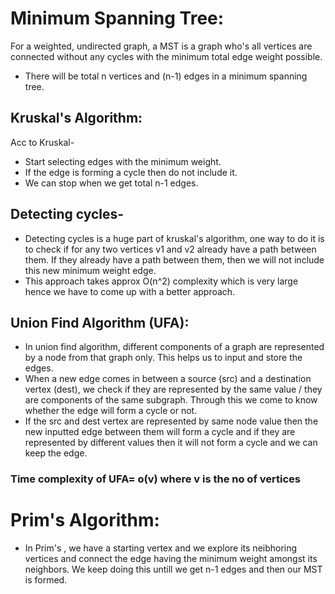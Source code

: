 # Minimum Spanning Tree:
For a weighted, undirected graph, a MST is a graph who's all vertices are connected without any cycles with the minimum total edge weight possible.
* There will be total n vertices and (n-1) edges in a minimum spanning tree.

## Kruskal's Algorithm:
Acc to Kruskal-
* Start selecting edges with the minimum weight.
* If the edge is forming a cycle then do not include it.
* We can stop when we get total n-1 edges.

## Detecting cycles-
* Detecting cycles is a huge part of kruskal's algorithm, one way to do it is to check if for any two vertices v1 and v2 already have a path between them. If they already have a path between them, then we will not include this new minimum weight edge.
* This approach takes approx O(n^2) complexity which is very large hence we have to come up with a better approach.

## Union Find Algorithm (UFA):
* In union find algorithm, different components of a graph are represented by a node from that graph only. This helps us to input and store the edges.
* When a new edge comes in between a source (src) and a destination vertex (dest), we check if they are represented by the same value / they are components of the same subgraph. Through this we come to know whether the edge will form a cycle or not.
* If the src and dest vertex are represented by same node value then the new inputted edge between them will form a cycle and if they are represented by different values then it will not form a cycle and we can keep the edge.

### Time complexity of UFA= o(v) where v is the no of vertices

# Prim's Algorithm:
* In Prim's , we have a starting vertex and we explore its neibhoring vertices and connect the edge having the minimum weight amongst its neighbors. We keep doing this untill we get n-1 edges and then our MST is formed.